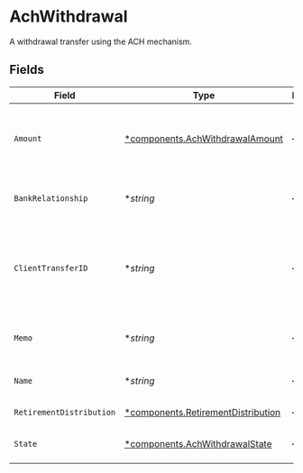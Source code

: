 # AchWithdrawal

A withdrawal transfer using the ACH mechanism.


## Fields

| Field                                                                                                                              | Type                                                                                                                               | Required                                                                                                                           | Description                                                                                                                        | Example                                                                                                                            |
| ---------------------------------------------------------------------------------------------------------------------------------- | ---------------------------------------------------------------------------------------------------------------------------------- | ---------------------------------------------------------------------------------------------------------------------------------- | ---------------------------------------------------------------------------------------------------------------------------------- | ---------------------------------------------------------------------------------------------------------------------------------- |
| `Amount`                                                                                                                           | [*components.AchWithdrawalAmount](../../models/components/achwithdrawalamount.md)                                                  | :heavy_minus_sign:                                                                                                                 | The amount to withdraw in USD. The value should not be set if the withdrawal is `full_disbursement`.                               | {<br/>"value": "100.00"<br/>}                                                                                                      |
| `BankRelationship`                                                                                                                 | **string*                                                                                                                          | :heavy_minus_sign:                                                                                                                 | The bank relationship to be used for the ACH withdrawal.                                                                           | accounts/01H8FB90ZRRFWXB4XC2JPJ1D4Y/bankRelationships/651ef9de0dee00240813e60e                                                     |
| `ClientTransferID`                                                                                                                 | **string*                                                                                                                          | :heavy_minus_sign:                                                                                                                 | The external identifier supplied by the API caller. Each request must have a unique pairing of `client_transfer_id` and `account`. | 179dcd33-49f8-4615-989c-560fb387c4fd                                                                                               |
| `Memo`                                                                                                                             | **string*                                                                                                                          | :heavy_minus_sign:                                                                                                                 | The memo that will appear on the customer's bank statement.                                                                        | ACH                                                                                                                                |
| `Name`                                                                                                                             | **string*                                                                                                                          | :heavy_minus_sign:                                                                                                                 | The resource name of the ACH withdrawal.                                                                                           | accounts/01H8FB90ZRRFWXB4XC2JPJ1D4Y/achWithdrawals/20230620500726                                                                  |
| `RetirementDistribution`                                                                                                           | [*components.RetirementDistribution](../../models/components/retirementdistribution.md)                                            | :heavy_minus_sign:                                                                                                                 | The retirement distribution details.                                                                                               |                                                                                                                                    |
| `State`                                                                                                                            | [*components.AchWithdrawalState](../../models/components/achwithdrawalstate.md)                                                    | :heavy_minus_sign:                                                                                                                 | The current state of the ACH withdrawal.                                                                                           |                                                                                                                                    |